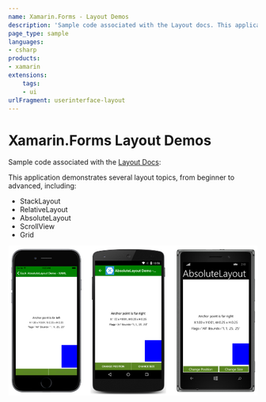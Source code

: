 ```yaml
---
name: Xamarin.Forms - Layout Demos
description: 'Sample code associated with the Layout docs. This application demonstrates several layout topics, from beginner to advanced (UI)'
page_type: sample
languages:
- csharp
products:
- xamarin
extensions:
    tags:
    - ui
urlFragment: userinterface-layout
---
```

# Xamarin.Forms Layout Demos

Sample code associated with the [Layout Docs](https://docs.microsoft.com/xamarin/xamarin-forms/user-interface/layouts/):

This application demonstrates several layout topics, from beginner to advanced, including:

- StackLayout
- RelativeLayout
- AbsoluteLayout
- ScrollView
- Grid

![Xamarin.Forms Layout Demos application screenshot](Screenshots/anchor_end.png "Xamarin.Forms Layout Demos application screenshot")
